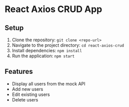 # React Axios CRUD App

## Setup
1. Clone the repository: `git clone <repo-url>`
2. Navigate to the project directory: `cd react-axios-crud`
3. Install dependencies: `npm install`
4. Run the application: `npm start`

## Features
- Display all users from the mock API
- Add new users
- Edit existing users
- Delete users
